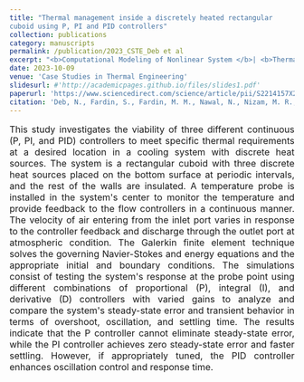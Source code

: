 ```yaml
---
title: "Thermal management inside a discretely heated rectangular 
cuboid using P, PI and PID controllers"
collection: publications
category: manuscripts
permalink: /publication/2023_CSTE_Deb et al
excerpt: "<b>Computational Modeling of Nonlinear System </b>| <b>Thermal Management in a Coupled Thermofluidic System</b>| <b>P, PI, and PID Controllers </b>| <b>Controller Feedback and System Response </b>| <b>Flow and Thermal Field Visualization</b>"
date: 2023-10-09
venue: 'Case Studies in Thermal Engineering'
slidesurl: #'http://academicpages.github.io/files/slides1.pdf'
paperurl: 'https://www.sciencedirect.com/science/article/pii/S2214157X23009073'
citation: 'Deb, N., Fardin, S., Fardin, M. M., Nawal, N., Nizam, M. R., & Saha, S. (2023). Thermal management inside a discretely heated rectangular cuboid using P, PI and PID controllers. <i> Case Studies in Thermal Engineering </i>, 51, 103601.'
---
```


<p style="text-align: justify; font-size: 16px">This study investigates the viability of three different continuous (P, PI, and PID) controllers to meet specific thermal requirements at a desired location in a cooling system with discrete heat sources. The system is a rectangular cuboid with three discrete heat sources placed on the bottom surface at periodic intervals, and the rest of the walls are insulated. A temperature probe is installed in the system's center to monitor the temperature and provide feedback to the flow controllers in a continuous manner. The velocity of air entering from the inlet port varies in response to the controller feedback and discharge through the outlet port at atmospheric condition. The Galerkin finite element technique solves the governing Navier-Stokes and energy equations and the appropriate initial and boundary conditions. The simulations consist of testing the system's response at the probe point using different combinations of proportional (P), integral (I), and derivative (D) controllers with varied gains to analyze and compare the system's steady-state error and transient behavior in terms of overshoot, oscillation, and settling time. The results indicate that the P controller cannot eliminate steady-state error, while the PI controller achieves zero steady-state error and faster settling. However, if appropriately tuned, the PID controller enhances oscillation control and response time.</p>